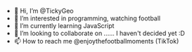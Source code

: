 - 👋 Hi, I’m @TickyGeo
- 👀 I’m interested in programming, watching football
- 🌱 I’m currently learning JavaScript
- 💞️ I’m looking to collaborate on ...... I haven't decided yet :D
- 📫 How to reach me @enjoythefootballmoments (TikTok)

<!---
TickyGeo/TickyGeo is a ✨ special ✨ repository because its `README.md` (this file) appears on your GitHub profile.
You can click the Preview link to take a look at your changes.
--->
